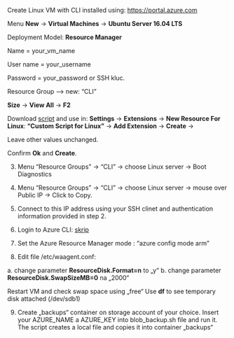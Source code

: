Create Linux VM with CLI installed using: https://portal.azure.com

Menu **New** -> **Virtual Machines** -> **Ubuntu Server 16.04 LTS**

Deployment Model: **Resource Manager**

Name = your_vm_name

User name = your_username

Password = your_password or SSH kluc.

Resource Group –> new: “CLI”

**Size** -> **View All** -> **F2**

Download [script](https://github.com/sulakova/labs/raw/master/script.sh) and use in:
**Settings** ->  **Extensions** -> **New Resource For Linux**: **“Custom Script for Linux”** -> **Add Extension** -> **Create** -> 

Leave other values unchanged.

Confirm **Ok** and **Create**.

3.	Menu “Resource Groups” -> “CLI” -> choose Linux server -> Boot Diagnostics

4.	Menu “Resource Groups” -> “CLI” -> choose Linux server -> mouse over Public IP -> Click to Copy. 

5.	Connect to this IP address using your SSH clinet and authentication information provided in step 2.

6.	Login to Azure CLI: [skrip](https://github.com/sulakova/labs/raw/master/cli.sh)

7.	Set the Azure Resource Manager mode : “azure config mode arm”
8.	Edit file /etc/waagent.conf:

a.	change parameter **ResourceDisk.Format=n** to „y“
b.	change parameter **ResourceDisk.SwapSizeMB=0** na „2000“

Restart VM and check swap space using  „free“
Use **df** to see temporary disk attached (/dev/sdb1)

9.	Create „backups“ container on storage account of your choice. Insert your AZURE_NAME a AZURE_KEY into blob_backup.sh file and run it. The script creates a local file and copies it into container „backups“


